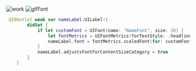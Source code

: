 
![work](https://user-images.githubusercontent.com/107209053/177266518-3bfca5a0-c05f-4634-951c-c3f9b10a4fc5.png)
 ![gifFont](https://user-images.githubusercontent.com/107209053/177267020-9e90e44d-6cad-4297-8da0-1d9be84be11a.gif)

```swift
 @IBOutlet weak var nameLabel:UILabel!{
        didSet {
            if let customFont = UIFont(name: "NameFont", size: 20) {
                let fontMetrics = UIFontMetrics(forTextStyle: .headline)
                nameLabel.font = fontMetrics.scaledFont(for: customFont)
            }
            nameLabel.adjustsFontForContentSizeCategory = true
        }
    }
```
